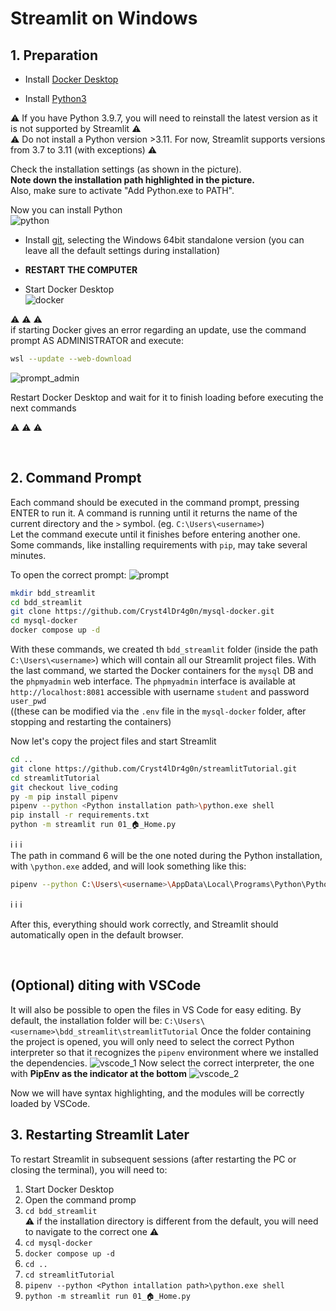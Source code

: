 # Streamlit on Windows

## 1. Preparation
- Install [Docker Desktop](https://www.docker.com/products/docker-desktop/)

- Install [Python3](https://www.python.org/downloads/)

:warning: If you have Python 3.9.7, you will need to reinstall the latest version as it is not supported by Streamlit :warning:\
:warning: Do not install a Python version >3.11. For now, Streamlit supports versions from 3.7 to 3.11 (with exceptions) :warning:

Check the installation settings (as shown in the picture).\
**Note down the installation path highlighted in the picture.**\
Also, make sure to activate "Add Python.exe to PATH".

Now you can install Python\
![python](images/install/python.jpg)

- Install [git](https://git-scm.com/download/win), selecting the Windows 64bit standalone version (you can leave all the default settings during installation)

- **RESTART THE COMPUTER**

- Start Docker Desktop\
![docker](images/install/docker.jpg)

:warning: :warning: :warning:\
if starting Docker gives an error regarding an update, use the command prompt AS ADMINISTRATOR and execute:
```bash
wsl --update --web-download
```
![prompt_admin](images/install/prompt_admin.jpg)

Restart Docker Desktop and wait for it to finish loading before executing the next commands

:warning: :warning: :warning:

<br>

## 2. Command Prompt
Each command should be executed in the command prompt, pressing ENTER to run it. A command is running until it returns the name of the current directory and the `>` symbol. (eg. `C:\Users\<username>`)\
Let the command execute until it finishes before entering another one. Some commands, like installing requirements with `pip`, may take several minutes.

To open the correct prompt:
![prompt](images/install/prompt.jpg)
``` bash
mkdir bdd_streamlit
cd bdd_streamlit
git clone https://github.com/Cryst4lDr4g0n/mysql-docker.git
cd mysql-docker
docker compose up -d
```

With these commands, we created th `bdd_streamlit` folder (inside the path `C:\Users\<username>`)  which will contain all our Streamlit project files. With the last command, we started the Docker containers for the `mysql` DB and the `phpmyadmin` web interface. The `phpmyadmin` interface is available at `http://localhost:8081` accessible with username `student` and password `user_pwd`\
((these can be modified via the `.env` file in the `mysql-docker` folder, after stopping and restarting the containers)

Now let's copy the project files and start Streamlit<br>
``` bash
cd ..  
git clone https://github.com/Cryst4lDr4g0n/streamlitTutorial.git  
cd streamlitTutorial  
git checkout live_coding  
py -m pip install pipenv  
pipenv --python <Python installation path>\python.exe shell  
pip install -r requirements.txt  
python -m streamlit run 01_🏠_Home.py
```
:information_source: :information_source: :information_source: \
The path in command 6 will be the one noted during the Python installation, with `\python.exe` added, and will look something like this:
``` bash
pipenv --python C:\Users\<username>\AppData\Local\Programs\Python\Python311\python.exe shell
```
:information_source: :information_source: :information_source:

After this, everything should work correctly, and Streamlit should automatically open in the default browser.

<br>

## (Optional) diting with VSCode
It will also be possible to open the files in VS Code for easy editing.
By default, the installation folder will be:
`C:\Users\<username>\bdd_streamlit\streamlitTutorial`
Once the folder containing the project is opened, you will only need to select the correct Python interpreter so that it recognizes the `pipenv` environment where we installed the dependencies.
![vscode_1](images/install/vscode_1.jpg)
Now select the correct interpreter, the one with **PipEnv as the indicator at the bottom**
![vscode_2](images/install/vscode_2.jpg)

Now we will have syntax highlighting, and the modules will be correctly loaded by VSCode.
<br>

## 3. Restarting Streamlit Later
To restart Streamlit in subsequent sessions (after restarting the PC or closing the terminal), you will need to:

1. Start Docker Desktop
2. Open the command promp
3. `cd bdd_streamlit`\
:warning: if the installation directory is different from the default, you will need to navigate to the correct one :warning:
4. `cd mysql-docker`
5. `docker compose up -d`
6. `cd ..`
7. `cd streamlitTutorial`
8. `pipenv --python <Python intallation path>\python.exe shell`
9. `python -m streamlit run 01_🏠_Home.py`